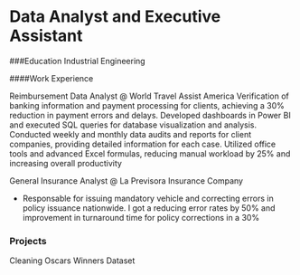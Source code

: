 # Data Analyst and Executive Assistant

###Education 
Industrial Engineering

####Work Experience

Reimbursement Data Analyst @ World Travel Assist America
 Verification of banking information and payment processing for clients, achieving a 
30% reduction in payment errors and delays. Developed dashboards in Power BI 
and executed SQL queries for database visualization and analysis. Conducted 
weekly and monthly data audits and reports for client companies, providing 
detailed information for each case. Utilized office tools and advanced Excel 
formulas, reducing manual workload by 25% and increasing overall productivity

General Insurance Analyst @ La Previsora Insurance Company
- Responsable for issuing mandatory vehicle and correcting errors in policy issuance 
nationwide. I got a reducing error rates by 50%  and improvement in turnaround time for policy corrections in a 30%

### Projects
Cleaning Oscars Winners Dataset
